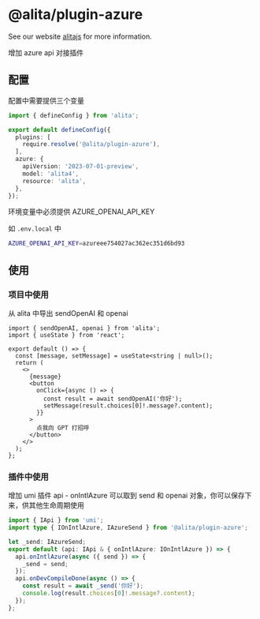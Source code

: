 # @alita/plugin-azure

See our website [alitajs](https://alitajs.com) for more information.

增加 azure api 对接插件

## 配置

配置中需要提供三个变量

```ts
import { defineConfig } from 'alita';

export default defineConfig({
  plugins: [
    require.resolve('@alita/plugin-azure'),
  ],
  azure: {
    apiVersion: '2023-07-01-preview',
    model: 'alita4',
    resource: 'alita',
  },
});
```

环境变量中必须提供 AZURE_OPENAI_API_KEY

如 `.env.local` 中

```sh
AZURE_OPENAI_API_KEY=azureee754027ac362ec351d6bd93
```

## 使用 

### 项目中使用 

从 alita 中导出 sendOpenAI 和 openai

```tsx
import { sendOpenAI, openai } from 'alita';
import { useState } from 'react';

export default () => {
  const [message, setMessage] = useState<string | null>();
  return (
    <>
      {message}
      <button
        onClick={async () => {
          const result = await sendOpenAI('你好');
          setMessage(result.choices[0]!.message?.content);
        }}
      >
        点我向 GPT 打招呼
      </button>
    </>
  );
};
```

### 插件中使用

增加 umi 插件 api  - onIntlAzure 可以取到 send 和 openai 对象，你可以保存下来，供其他生命周期使用

```ts
import { IApi } from 'umi';
import type { IOnIntlAzure, IAzureSend } from '@alita/plugin-azure';

let _send: IAzureSend;
export default (api: IApi & { onIntlAzure: IOnIntlAzure }) => {
  api.onIntlAzure(async ({ send }) => {
    _send = send;
  });
  api.onDevCompileDone(async () => {
    const result = await _send('你好');
    console.log(result.choices[0]!.message?.content);
  });
};
```